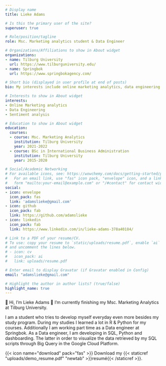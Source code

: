 ```yaml
---
# Display name
title: Lieke Adams

# Is this the primary user of the site?
superuser: true

# Role/position/tagline
role: Msc. Marketing analytics student & Data Engineer

# Organizations/Affiliations to show in About widget
organizations:
- name: Tilburg University
  url: https://www.tilburguniversity.edu/
- name: Springbok
  url: https://www.springbokagency.com/

# Short bio (displayed in user profile at end of posts)
bio: My interests include online marketing analytics, data engineering and racebiking.

# Interests to show in About widget
interests:
- Online Marketing analytics
- Data Engineering
- Sentiment analysis

# Education to show in About widget
education:
  courses:
  - course: Msc. Marketing Analytics
    institution: Tilburg University
    year: 2021-2022
  - course: BSc in International Business Administration
    institution: Tilburg University
    year: 2015-2020

# Social/Academic Networking
# For available icons, see: https://wowchemy.com/docs/getting-started/page-builder/#icons
#   For an email link, use "fas" icon pack, "envelope" icon, and a link in the
#   form "mailto:your-email@example.com" or "/#contact" for contact widget.
social:
- icon: envelope
  icon_pack: fas
  link: 'adamslieke@gmail.com'
- icon: github
  icon_pack: fab
  link: https://github.com/adamslieke
- icon: linkedin
  icon_pack: fab
  link: https://www.linkedin.com/in/lieke-adams-378a40184/

# Link to a PDF of your resume/CV.
# To use: copy your resume to `static/uploads/resume.pdf`, enable `ai` icons in `params.toml`, 
# and uncomment the lines below.
# - icon: cv
#   icon_pack: ai
#   link: uploads/resume.pdf

# Enter email to display Gravatar (if Gravatar enabled in Config)
email: "adamslieke@gmail.com"

# Highlight the author in author lists? (true/false)
highlight_name: true
---
```


👋 Hi, I’m Lieke Adams 🌱 I’m currently finishing my Msc. Marketing Analytics at Tilburg University. 

I am a student who tries to develop myself everyday even more besides my study program. During my studies I learned a lot in R & Python for my courses. Additionally I am working part time as a Data engineer at Springbok. As a Data engineer, I am developing in SQL, Python and dashboarding. The latter in order to visualize the data retrieved by my SQL scripts through Big Query in the Google Cloud Platform.


{{< icon name="download" pack="fas" >}} Download my {{< staticref "uploads/demo_resume.pdf" "newtab" >}}resumé{{< /staticref >}}.
